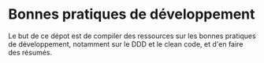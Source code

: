 # Bonnes pratiques de développement
Le but de ce dépot est de compiler des ressources sur les bonnes pratiques de développement, notamment sur le DDD et le clean code, et d'en faire des résumés.
